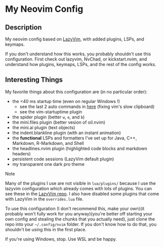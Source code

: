 
# My Neovim Config

## Description

My neovim config based on [LazyVim](https://www.lazyvim.org), with added
plugins, LSPs, and keymaps.

If you don't understand how this works, you probably
shouldn't use this configuration. First check out lazyvim, NvChad, or
kickstart.nvim, and understand how plugins, keymaps, LSPs, and the rest of the
config works.

## Interesting Things

My favorite things about this configuration are (in no particular order):

- the <40 ms startup time (even on regular Windows !)
  - see the last 2 auto commands in [here](./lua/config/autocmds.lua) (fixing vim's slow clipboard)
  - see the vim-startuptime plugin
- the spider plugin (better `w`, `e`, and `b`)
- the mini.files plugin (better vesion of oil.nvim)
- the mini.ai plugin (text objects)
- the indent.blankline plugin (with an instant animation)
- the **functional** LSPs and formatters I've set up for Java, C++, Markdown, R-Markdown, and Shell
- the headlines.nvim plugin (highlighted code blocks and markdown headers)
- persistent code sessions (LazyVim default plugin)
- my transparent one dark pro theme

> [!Note]
> Many of the plugins I use are not visible in `lua/plugins/` because I use the
> lazyvim configuration which already comes with lots of plugins. You can see
> these in the [LazyVim repo](https://github.com/LazyVim/LazyVim). I also have
> disabled some plugins that come with LazyVim in the `overrides.lua` file.

To use this configuration (I don't recommend this, make your own)(it probably
won't fully work for you anyway)(you're better off starting your own config and
stealing the chunks that you actually need), just clone the repo into your
`~/.config/nvim` folder. If you don't know how to do that, you shouldn't be
using this in the first place. 

If you're using Windows, stop. Use WSL and be happy.
